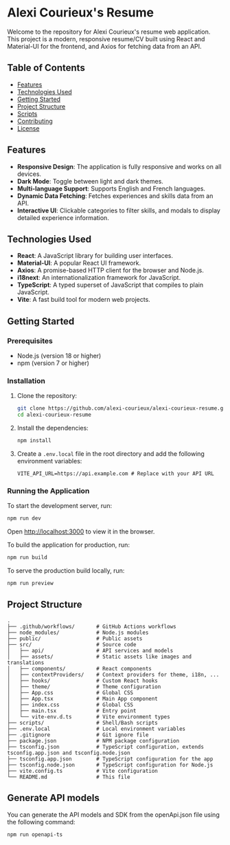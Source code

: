 # Alexi Courieux's Resume

Welcome to the repository for Alexi Courieux's resume web application. This project is a modern, responsive resume/CV built using React and Material-UI for the frontend, and Axios for fetching data from an API.

## Table of Contents

- [Features](#features)
- [Technologies Used](#technologies-used)
- [Getting Started](#getting-started)
- [Project Structure](#project-structure)
- [Scripts](#scripts)
- [Contributing](#contributing)
- [License](#license)

## Features

- **Responsive Design**: The application is fully responsive and works on all devices.
- **Dark Mode**: Toggle between light and dark themes.
- **Multi-language Support**: Supports English and French languages.
- **Dynamic Data Fetching**: Fetches experiences and skills data from an API.
- **Interactive UI**: Clickable categories to filter skills, and modals to display detailed experience information.

## Technologies Used

- **React**: A JavaScript library for building user interfaces.
- **Material-UI**: A popular React UI framework.
- **Axios**: A promise-based HTTP client for the browser and Node.js.
- **i18next**: An internationalization framework for JavaScript.
- **TypeScript**: A typed superset of JavaScript that compiles to plain JavaScript.
- **Vite**: A fast build tool for modern web projects.

## Getting Started

### Prerequisites

- Node.js (version 18 or higher)
- npm (version 7 or higher)

### Installation

1. Clone the repository:
   ```sh
   git clone https://github.com/alexi-courieux/alexi-courieux-resume.git
   cd alexi-courieux-resume
    ```
2. Install the dependencies:
    ```sh
    npm install
    ```
3. Create a `.env.local` file in the root directory and add the following environment variables:
    ```plaintext
    VITE_API_URL=https://api.example.com # Replace with your API URL
    ```

### Running the Application

To start the development server, run:
```sh
npm run dev
```
Open [http://localhost:3000](http://localhost:3000) to view it in the browser.

To build the application for production, run:
```sh
npm run build
```

To serve the production build locally, run:
```sh
npm run preview
```

## Project Structure
```plaintext
.
├── .github/workflows/       # GitHub Actions workflows
├── node_modules/            # Node.js modules
├── public/                  # Public assets
├── src/                     # Source code
│   ├── api/                 # API services and models
│   ├── assets/              # Static assets like images and translations
│   ├── components/          # React components
│   ├── contextProviders/    # Context providers for theme, i18n, ...
│   ├── hooks/               # Custom React hooks
│   ├── theme/               # Theme configuration
│   ├── App.css              # Global CSS
│   ├── App.tsx              # Main App component
│   ├── index.css            # Global CSS
│   ├── main.tsx             # Entry point
│   └── vite-env.d.ts        # Vite environment types
├── scripts/                 # Shell/Bash scripts
├── .env.local               # Local environment variables
├── .gitignore               # Git ignore file
├── package.json             # NPM package configuration
├── tsconfig.json            # TypeScript configuration, extends tsconfig.app.json and tsconfig.node.json
├── tsconfig.app.json        # TypeScript configuration for the app
├── tsconfig.node.json       # TypeScript configuration for Node.js
├── vite.config.ts           # Vite configuration
└── README.md                # This file
```

## Generate API models
You can generate the API models and SDK from the openApi.json file using the following command:
```sh
npm run openapi-ts
```
